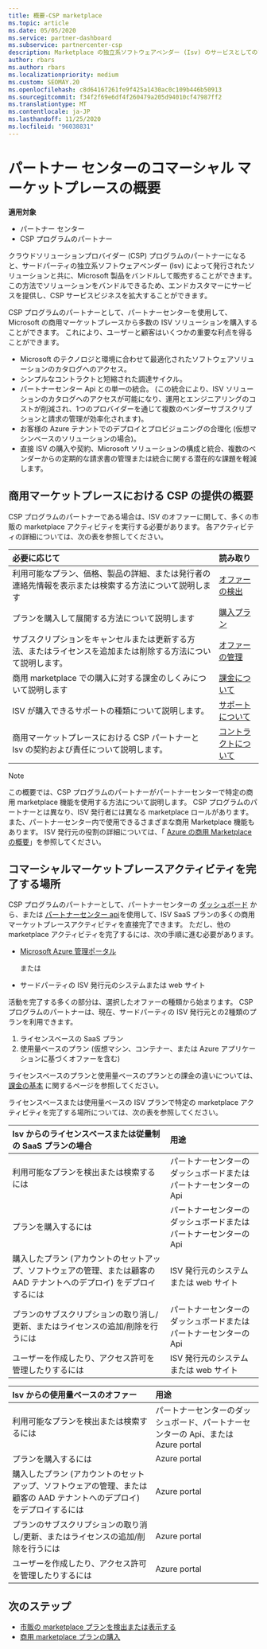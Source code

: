 ```yaml
---
title: 概要-CSP marketplace
ms.topic: article
ms.date: 05/05/2020
ms.service: partner-dashboard
ms.subservice: partnercenter-csp
description: Marketplace の独立系ソフトウェアベンダー (Isv) のサービスとしてのソフトウェア (SaaS) プランに対する顧客のサブスクリプションを販売する方法について説明します。
author: rbars
ms.author: rbars
ms.localizationpriority: medium
ms.custom: SEOMAY.20
ms.openlocfilehash: c8d64167261fe9f425a1430ac0c109b446b50913
ms.sourcegitcommit: f34f2f69e6df4f260479a205d94010cf47987ff2
ms.translationtype: MT
ms.contentlocale: ja-JP
ms.lasthandoff: 11/25/2020
ms.locfileid: "96038831"
---
```

# <a name="overview-of-the-commercial-marketplace-in-partner-center"></a>パートナー センターのコマーシャル マーケットプレースの概要

**適用対象**

- パートナー センター
- CSP プログラムのパートナー

クラウドソリューションプロバイダー (CSP) プログラムのパートナーになると、サードパーティの独立系ソフトウェアベンダー (Isv) によって発行されたソリューションと共に、Microsoft 製品をバンドルして販売することができます。 この方法でソリューションをバンドルできるため、エンドカスタマーにサービスを提供し、CSP サービスビジネスを拡大することができます。

CSP プログラムのパートナーとして、パートナーセンターを使用して、Microsoft の商用マーケットプレースから多数の ISV ソリューションを購入することができます。 これにより、ユーザーと顧客はいくつかの重要な利点を得ることができます。

- Microsoft のテクノロジと環境に合わせて最適化されたソフトウェアソリューションのカタログへのアクセス。
- シンプルなコントラクトと短縮された調達サイクル。
- パートナーセンター Api との単一の統合。 (この統合により、ISV ソリューションのカタログへのアクセスが可能になり、運用とエンジニアリングのコストが削減され、1つのプロバイダーを通じて複数のベンダーサブスクリプションと請求の管理が効率化されます)。
- お客様の Azure テナントでのデプロイとプロビジョニングの合理化 (仮想マシンベースのソリューションの場合)。
- 直接 ISV の購入や契約、Microsoft ソリューションの構成と統合、複数のベンダーからの定期的な請求書の管理または統合に関する潜在的な課題を軽減します。

## <a name="overview-of-csp-offers-in-the-commercial-marketplace"></a>商用マーケットプレースにおける CSP の提供の概要

CSP プログラムのパートナーである場合は、ISV のオファーに関して、多くの市販の marketplace アクティビティを実行する必要があります。 各アクティビティの詳細については、次の表を参照してください。

|**必要に応じて**  |**読み取り**   |
|:------------------------------------|:------------------|
|利用可能なプラン、価格、製品の詳細、または発行者の連絡先情報を表示または検索する方法について説明します | [オファーの検出](csp-commercial-marketplace-discover.md) | 
|プランを購入して展開する方法について説明します   | [購入プラン](csp-commercial-marketplace-purchase.md)   | 
|サブスクリプションをキャンセルまたは更新する方法、またはライセンスを追加または削除する方法について説明します。  | [オファーの管理](csp-commercial-marketplace-manage.md) |
|商用 marketplace での購入に対する課金のしくみについて説明します | [課金について](csp-commercial-marketplace-billing.md) |
|ISV が購入できるサポートの種類について説明します。 | [サポートについて](csp-commercial-marketplace-support.md) |
|商用マーケットプレースにおける CSP パートナーと Isv の契約および責任について説明します。 | [コントラクトについて](csp-commercial-marketplace-contracting.md) |

> [!NOTE]
> この概要では、CSP プログラムのパートナーがパートナーセンターで特定の商用 marketplace 機能を使用する方法について説明します。 CSP プログラムのパートナーとは異なり、ISV 発行者には異なる marketplace ロールがあります。 また、パートナーセンター内で使用できるさまざまな商用 Marketplace 機能もあります。 ISV 発行元の役割の詳細については、「 [Azure の商用 Marketplace の概要](/azure/marketplace/partner-center-portal/commercial-marketplace-overview)」を参照してください。

## <a name="where-to-complete-commercial-marketplace-activities"></a>コマーシャルマーケットプレースアクティビティを完了する場所

CSP プログラムのパートナーとして、パートナーセンターの [ダッシュボード](https://partner.microsoft.com/dashboard) から、または [パートナーセンター api](/partner-center/develop/)を使用して、ISV SaaS プランの多くの商用マーケットプレースアクティビティを直接完了できます。 ただし、他の marketplace アクティビティを完了するには、次の手順に進む必要があります。

- [Microsoft Azure 管理ポータル](https://portal.azure.com/)

    または

- サードパーティの ISV 発行元のシステムまたは web サイト

活動を完了する多くの部分は、選択したオファーの種類から始まります。 CSP プログラムのパートナーは、現在、サードパーティの ISV 発行元との2種類のプランを利用できます。

1. ライセンスベースの SaaS プラン  
2. 使用量ベースのプラン (仮想マシン、コンテナー、または Azure アプリケーションに基づくオファーを含む)

ライセンスベースのプランと使用量ベースのプランとの課金の違いについては、 [課金の基本](billing-basics.md) に関するページを参照してください。  

ライセンスベースまたは使用量ベースの ISV プランで特定の marketplace アクティビティを完了する場所については、次の表を参照してください。

|**Isv からのライセンスベースまたは従量制の SaaS プランの場合**  |**用途**  |
|:------------------------------------|:------------------|
|利用可能なプランを検出または検索するには  | パートナーセンターのダッシュボードまたはパートナーセンターの Api  |
|プランを購入するには  | パートナーセンターのダッシュボードまたはパートナーセンターの Api  |
|購入したプラン (アカウントのセットアップ、ソフトウェアの管理、または顧客の AAD テナントへのデプロイ) をデプロイするには  | ISV 発行元のシステムまたは web サイト  |
|プランのサブスクリプションの取り消し/更新、またはライセンスの追加/削除を行うには | パートナーセンターのダッシュボードまたはパートナーセンターの Api  |
|ユーザーを作成したり、アクセス許可を管理したりするには  | ISV 発行元のシステムまたは web サイト  |

|**Isv からの使用量ベースのオファー**  |**用途**  |
|:------------------------------------|:------------------|
|利用可能なプランを検出または検索するには  | パートナーセンターのダッシュボード、パートナーセンターの Api、または Azure portal  |
|プランを購入するには  | Azure portal  |
|購入したプラン (アカウントのセットアップ、ソフトウェアの管理、または顧客の AAD テナントへのデプロイ) をデプロイするには  | Azure portal  |
|プランのサブスクリプションの取り消し/更新、またはライセンスの追加/削除を行うには | Azure portal  |
|ユーザーを作成したり、アクセス許可を管理したりするには  | Azure portal  |

## <a name="next-steps"></a>次のステップ

- [市販の marketplace プランを検出または表示する](csp-commercial-marketplace-discover.md)
- [商用 marketplace プランの購入](csp-commercial-marketplace-purchase.md)